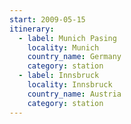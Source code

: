 ```yaml
---
start: 2009-05-15
itinerary:
  - label: Munich Pasing
    locality: Munich
    country_name: Germany
    category: station
  - label: Innsbruck
    locality: Innsbruck
    country_name: Austria
    category: station
---
```

